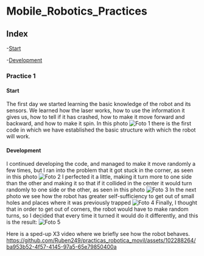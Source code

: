 # Mobile_Robotics_Practices

## Index

-[Start](#start)

-[Development](#development)

### Practice 1
#### Start
The first day we started learning the basic knowledge of the robot and its sensors. We learned how the laser works, how to use the information it gives us, how to tell if it has crashed, how to make it move forward and backward, and how to make it spin.
In this photo ![Foto 1](https://github.com/Ruben249/practicas_robotica_movil/assets/102288264/b12b9081-f462-4a73-9007-8312dd1ab5c2) there is the first code in which we have established the basic structure with which the robot will work.
#### Development
I continued developing the code, and managed to make it move randomly a few times, but I ran into the problem that it got stuck in the corner, as seen in this photo ![Foto 2](https://github.com/Ruben249/practicas_robotica_movil/assets/102288264/f8d04b4a-32e3-41e9-8d9b-d2ca34269ef1)
I perfected it a little, making it turn more to one side than the other and making it so that if it collided in the center it would turn randomly to one side or the other, as seen in this photo ![Foto 3](https://github.com/Ruben249/practicas_robotica_movil/assets/102288264/ee905959-6861-40f6-9f34-05bb06b9a556)
In the next photo we see how the robot has greater self-sufficiency to get out of small holes and places where it was previously trapped
![Foto 4](https://github.com/Ruben249/practicas_robotica_movil/assets/102288264/0730b7de-f180-458c-863a-4523695ecb29)
Finally, I thought that in order to get out of corners, the robot would have to make random turns, so I decided that every time it turned it would do it differently, and this is the result: 
![Foto 5](https://github.com/Ruben249/practicas_robotica_movil/assets/102288264/e7d6d708-e3a8-446f-94de-f01458674561)

Here is a sped-up X3 video where we briefly see how the robot behaves.
https://github.com/Ruben249/practicas_robotica_movil/assets/102288264/ba953b52-4f57-4145-97a5-65e79850400a

